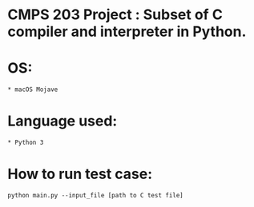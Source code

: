 
# CMPS 203 Project : Subset of C compiler and interpreter in Python.


# OS:
    * macOS Mojave

# Language used:
    * Python 3

# How to run test case:
    python main.py --input_file [path to C test file]



